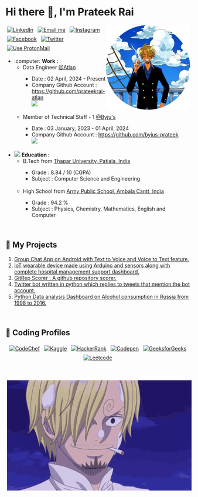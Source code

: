 # Hi there 👋, I'm Prateek Rai

<img align='right' src="Images/sanji_pfp_round.png" width="230">

<!-- [![Github](https://img.shields.io/github/followers/prateek11rai?label=Follow&style=social)](https://github.com/prateek11rai) &nbsp; ![views](https://komarev.com/ghpvc/?username=prateek11rai&color=blueviolet) -->

<p align="left">
 <a href="https://www.linkedin.com/in/prateek-rai-48597b1ab/" target="_blank"><img src="https://img.shields.io/badge/Linkedin-%230077B5.svg?logo=linkedin&logoColor=white" alt="LinkedIn" height="30" style="vertical-align:top; margin:4px"></a>
 <a href="mailto:prateek11rai@gmail.com" target="_blank"> <img src="https://img.shields.io/badge/Gmail-D14836?logo=gmail&logoColor=white" alt="Email me" height="30" style="vertical-align:top; margin:4px"></a>
 <a href="https://www.instagram.com/prateek11rai/" target="_blank"> <img src="https://img.shields.io/badge/Instagram-%23E4405F.svg?logo=Instagram&logoColor=white" alt="Instagram" height="30" style="vertical-align:top; margin:4px"></a>
 <a href="https://www.facebook.com/prateek11rai/" target="_blank"> <img src="https://img.shields.io/badge/Facebook-%231877F2.svg?logo=Facebook&logoColor=white" alt="Facebook" height="30" style="vertical-align:top; margin:4px"></a>
 <a href="https://x.com/Prateek11Rai" target="_blank"> <img src="https://img.shields.io/badge/X-%23000000.svg?logo=X&logoColor=white" alt="Twitter" height="30" style="vertical-align:top; margin:4px"></a>
 <a href="mailto:prateek11rai@protonmail.com" target="_blank"> <img src="https://img.shields.io/badge/Proton%20Mail-6D4AFF?logo=protonmail&logoColor=fff" alt="Use ProtonMail" height="30" style="vertical-align:top; margin:4px"></a>
</p>

<p>
    <ul>
        <li>    
            <!-- <img src="https://media.giphy.com/media/WUlplcMpOCEmTGBtBW/giphy.gif" width="30">  -->
            :computer:
            <b>Work : </b>
            <br/>
            <ul>
                <li>Data Engineer <a href="https://byjus.com/">@Atlan</a></li>
                    <ul>
                        <li>Date : 02 April, 2024 - Present</li>
                        <li>Company Github Account : <a href="https://github.com/prateekrai-atlan">https://github.com/prateekrai-atlan</a></li>
                        <img src="https://github-readme-streak-stats.herokuapp.com/?user=prateekrai-atlan&theme=tokyonight&hide_border=true" width="400">
                    </ul>
                <br/>
                <li>Member of Technical Staff - 1 <a href="https://atlan.com/">@Byju's</a></li>
                    <ul>
                        <li>Date : 03 January, 2023 - 01 April, 2024</li>
                        <li>Company Github Account : <a href="https://github.com/byjus-prateek">https://github.com/byjus-prateek</a></li>
                        <img src="https://github-readme-streak-stats.herokuapp.com/?user=byjus-prateek&theme=tokyonight&hide_border=true" width="400">
                    </ul>
            </ul>
        </li>
        <br/>
        <li>
            <img src="https://media.giphy.com/media/fYSnHlufseco8Fh93Z/giphy.gif" width="30">
            <b>Education : </b>
            <br/>
            <ul>
                <li>B.Tech from <a href="https://www.thapar.edu/">Thapar University, Patiala, India</a></li>
                    <ul>
                        <li>Grade : 8.84 / 10 (CGPA)</li>
                        <li>Subject : Computer Science and Engineering</li>
                    </ul>
                <br/>
                <li>High School from <a href="https://apsambala.edu.in/">Army Public School, Ambala Cantt, India</a></li>
                    <ul>
                        <li>Grade : 94.2 %</li>
                        <li>Subject : Physics, Chemistry, Mathematics, English and Computer</li>
                    </ul>
            </ul>
        </li>
    </ul>
</p>

<br />

## :space_invader: My Projects

1. <a href="https://github.com/prateek11rai/Group_Chat_App_Project#readme" target="_blank">Group Chat App on Android with Text to Voice and Voice to Text feature.</a>
2. <a href="https://github.com/prateek11rai/DocAid#reademe" target="_blank">IoT wearable device made using Arduino and sensors along with complete hospital management support dashboard.</a>
3. <a href="https://github.com/prateek11rai/Gitrep_Scorer#readme" target="_blank">GitRep Scorer : A github repository scorer.</a>
4. <a href="https://github.com/prateek11rai/twitter-reply-bot#readme" target="_blank">Twitter bot written in python which replies to tweets that mention the bot account.</a>
5. <a href="https://github.com/prateek11rai/russia-alcohol-dashboard#readme" target="_blank">Python Data analysis Dashboard on Alcohol consumption in Russia from 1998 to 2016.</a>

<br/>

## 🧰 Coding Profiles

<p align="center">
 <a href="https://www.codechef.com/users/prateekrai360" target="_blank"><img src="https://img.shields.io/badge/-CodeChef-5B4638?style=for-the-badge&logo=CodeChef&logoColor=white" alt="CodeChef" height="40" style="vertical-align:top; margin:4px"></a>
 <a href="https://www.kaggle.com/prateek11rai" target="_blank"> <img src="https://img.shields.io/badge/Kaggle-20BEFF?style=for-the-badge&logo=Kaggle&logoColor=white" alt="Kaggle" height="40" style="vertical-align:top; margin:4px"></a>
 <a href="https://www.hackerrank.com/prateekrai360" target="_blank"> <img src="https://img.shields.io/badge/-Hackerrank-2EC866?style=for-the-badge&logo=HackerRank&logoColor=white" alt="HackerRank" height="40" style="vertical-align:top; margin:4px"></a>
 <a href="https://codepen.io/prateek11rai" target="_blank"> <img src="https://img.shields.io/badge/Codepen-000000?style=for-the-badge&logo=codepen&logoColor=white" alt="Codepen" height="40" style="vertical-align:top; margin:4px"></a>
 <a href="https://auth.geeksforgeeks.org/user/prateek11rai/profile" target="_blank"> <img src="https://img.shields.io/badge/GeeksforGeeks-298D46?style=for-the-badge&logo=geeksforgeeks&logoColor=white" alt="GeeksforGeeks" height="40" style="vertical-align:top; margin:4px"></a>
 <a href="https://leetcode.com/prateek11rai/" target="_blank"> <img src="https://img.shields.io/badge/LeetCode-000000?style=for-the-badge&logo=LeetCode&logoColor=#d16c06" alt="Leetcode" height="40" style="vertical-align:top; margin:4px"></a>
</p>

<br />


<p align="center">
 <img src="./Images/sanji.gif" alt="HI" height="300" style="vertical-align:top; margin:4px">
</p>

<!-- ## :mechanical_arm: GitHub Analytics :

![Prateek's GitHub stat](https://github-readme-stats.vercel.app/api?username=prateek11rai&theme=tokyonight&show_icons=true) &nbsp; ![Top Langs](https://github-readme-stats.vercel.app/api/top-langs/?username=prateek11rai&theme=tokyonight&layout=compact) -->
<!---
prateek11rai/prateek11rai is a ✨ special ✨ repository because its `README.md` (this file) appears on your GitHub profile.
You can click the Preview link to take a look at your changes.
--->
